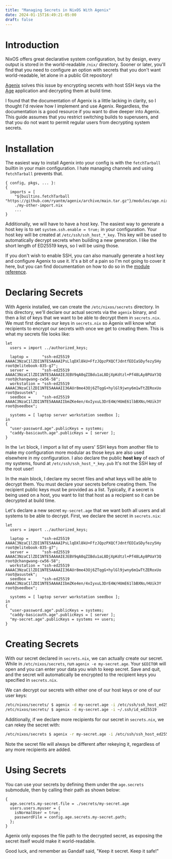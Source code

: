 ```yaml
---
title: "Managing Secrets in NixOS With Agenix"
date: 2024-01-15T16:49:21-05:00
draft: false
---
```


# Introduction

NixOS offers great declarative system configuration, but by
design, every output is stored in the world-readable `/nix/`
directory. Sooner or later, you'll find that you need to
configure an option with secrets that you don't want
world-readable, let alone in a public Git repository!

[Agenix](https://github.com/ryantm/agenix) solves this issue
by encrypting secrets with host SSH keys via the
[Age](https://github.com/FiloSottile/age) application and
decrypting them at build time.

I found that the documentation of Agenix is a little lacking
in clarity, so I thought I'd review how I implement and use
Agenix. Regardless, the documentation is a good resource if
you want to dive deeper into Agenix. This guide assumes that
you restrict switching builds to superusers, and that you do
not want to permit regular users from decrypting system
secrets.

# Installation

The easiest way to install Agenix into your config is with
the `fetchTarball` builtin in your main configuration. I
hate managing channels and using `fetchTarball` prevents
that.

```nixos
{ config, pkgs, ... }:
{
  imports = [
    "${builtins.fetchTarball "https://github.com/ryantm/agenix/archive/main.tar.gz"}/modules/age.nix
    ./my-other-import.nix
    ...
}
```

Additionally, we will have to have a host key. The easiest
way to generate a host key is to set `system.ssh.enable =
true;` in your configuration. Your host key will be created
at `/etc/ssh/ssh_host_*_key`. This key will be used to
automatically decrypt secrets when building a new
generation. I like the short length of ED25519 keys, so I
will be using those.

If you don't wish to enable SSH, you can also manually
generate a host key and configure Agenix to use it. It's a
bit of a pain so I'm not going to cover it here, but you can
find documentation on how to do so in the [module
reference](https://github.com/ryantm/agenix#age-module-reference).

# Declaring Secrets

With Agenix installed, we can create the
`/etc/nixos/secrets` directory. In this directory, we'll
declare our actual secrets via the `agenix` binary, and then
a list of keys that we want to be able to decrypt them in
`secrets.nix`. We must first declare our keys in
`secrets.nix` so Agenix will know what recipients to encrypt
our secrets with once we get to creating them. This is what
my secrets file looks like:

```nixos
let
  users = import ../authorized_keys;

  laptop =      "ssh-ed25519 AAAAC3NzaC1lZDI1NTE5AAAAIPsLlqDXl8kU+FfzJQpzPXQCfJdntfEDIaSDyfezy5Hy root@elitebook-835-g7";
  server =      "ssh-ed25519 AAAAC3NzaC1lZDI1NTE5AAAAIEJEBV9qA0qZIBdu1aL8DjXpKdtzl+Pf48LAy8PUaY3Q root@changwang-cw56-58";
  workstation = "ssh-ed25519 AAAAC3NzaC1lZDI1NTE5AAAAII36AUr8me43Oj6ZTqgG+hylGl9jwny6m1wTtZERoxUo root@asustek";
  seedbox =     "ssh-ed25519 AAAAC3NzaC1lZDI1NTE5AAAAIIbmZKe4en/4xIyxuL3DrE4W/HUmE61lbBXNs/HUik3Y root@seedbox";

  systems = [ laptop server workstation seedbox ];
in
{
  "user-password.age".publicKeys = systems;
  "caddy-basicauth.age".publicKeys = [ server ];
}
```

In the `let` block, I import a list of my users' SSH keys
from another file to make my configuration more modular as
those keys are also used elsewhere in my configuration. I
also declare the public **host key** of each of my systems,
found at `/etc/ssh/ssh_host_*_key.pub` It's not the SSH key
of the root user!

In the main block, I declare my secret files and what keys
will be able to decrypt them. You must declare your secrets
before creating them. The recipient public keys must be
provided as a list. Typically, if a secret is being used on
a host, you want to list that host as a recipient so it can
be decrypted at build time.

Let's declare a new secret `my-secret.age` that we want both
all users and all systems to be able to decrypt. First, we
declare the secret in `secrets.nix`:

```nixos
let
  users = import ../authorized_keys;

  laptop =      "ssh-ed25519 AAAAC3NzaC1lZDI1NTE5AAAAIPsLlqDXl8kU+FfzJQpzPXQCfJdntfEDIaSDyfezy5Hy root@elitebook-835-g7";
  server =      "ssh-ed25519 AAAAC3NzaC1lZDI1NTE5AAAAIEJEBV9qA0qZIBdu1aL8DjXpKdtzl+Pf48LAy8PUaY3Q root@changwang-cw56-58";
  workstation = "ssh-ed25519 AAAAC3NzaC1lZDI1NTE5AAAAII36AUr8me43Oj6ZTqgG+hylGl9jwny6m1wTtZERoxUo root@asustek";
  seedbox =     "ssh-ed25519 AAAAC3NzaC1lZDI1NTE5AAAAIIbmZKe4en/4xIyxuL3DrE4W/HUmE61lbBXNs/HUik3Y root@seedbox";

  systems = [ laptop server workstation seedbox ];
in
{
  "user-password.age".publicKeys = systems;
  "caddy-basicauth.age".publicKeys = [ server ];
  "my-secret.age".publicKeys = systems ++ users;
}
```

# Creating Secrets

With our secret declared in `secrets.nix`, we can actually
create our secret. While in `/etc/nixos/secrets`, run
`agenix -e my-secret.age`. Your `$EDITOR` will open and you
can enter your data you wish to keep secret. Save and quit,
and the secret will automatically be encrypted to the
recipient keys you specified in `secrets.nix`.

We can decrypt our secrets with either one of our host keys
or one of our user keys:

```bash
/etc/nixos/secrets/ $ agenix -d my-secret.age -i /etc/ssh/ssh_host_ed25519_key
/etc/nixos/secrets/ $ agenix -d my-secret.age -i ~/.ssh/id_ed25519
```

Additionally, if we declare more recipients for our secret
in `secrets.nix`, we can rekey the secret with:

```bash
/etc/nixos/secrets $ agenix -r my-secret.age -i /etc/ssh/ssh_host_ed25519_key
```

Note the secret file will always be different after rekeying
it, regardless of any more recipients are added.

# Using Secrets

You can use your secrets by defining them under the
`age.secrets` submodule, then by calling their path as shown
below:

```nixos
{
  age.secrets.my-secret.file = ./secrets/my-secret.age
  users.users.myuser = {
    isNormalUser = true;
    passwordFile = config.age.secrets.my-secret.path;
  };
}
```

Agenix only exposes the file path to the decrypted secret,
as exposing the secret itself would make it world-readable.

Good luck, and remember as Gandalf said, "Keep it secret.
Keep it safe!"
